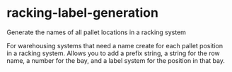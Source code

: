 # racking-label-generation
Generate the names of all pallet locations in a racking system

For warehousing systems that need a name create for each pallet position in a racking system.
Allows you to add a prefix string, a string for the row name, a number for the bay, and a label system for the position in that bay.
